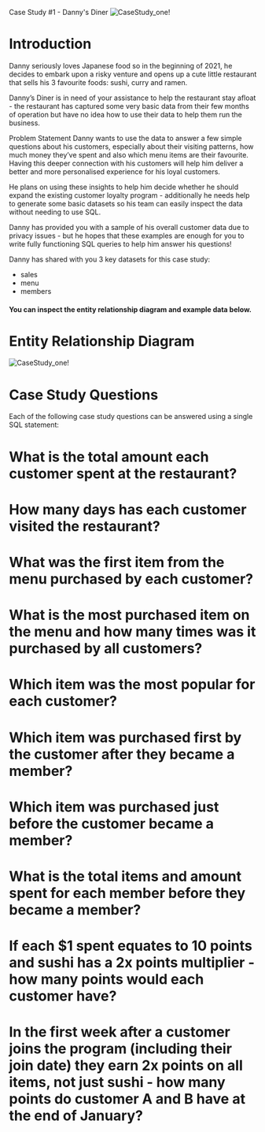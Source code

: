 
Case Study #1 - Danny's Diner
![CaseStudy_one!](https://user-images.githubusercontent.com/111879997/189985525-09a44fa4-fa8b-4734-a082-866d5307af2a.png)



# Introduction
Danny seriously loves Japanese food so in the beginning of 2021, he decides to embark upon a risky venture and opens up a cute little restaurant that sells his 3 favourite foods: sushi, curry and ramen.

Danny’s Diner is in need of your assistance to help the restaurant stay afloat - the restaurant has captured some very basic data from their few months of operation but have no idea how to use their data to help them run the business.

Problem Statement
Danny wants to use the data to answer a few simple questions about his customers, especially about their visiting patterns, how much money they’ve spent and also which menu items are their favourite. Having this deeper connection with his customers will help him deliver a better and more personalised experience for his loyal customers.

He plans on using these insights to help him decide whether he should expand the existing customer loyalty program - additionally he needs help to generate some basic datasets so his team can easily inspect the data without needing to use SQL.

Danny has provided you with a sample of his overall customer data due to privacy issues - but he hopes that these examples are enough for you to write fully functioning SQL queries to help him answer his questions!

Danny has shared with you 3 key datasets for this case study:

* sales
* menu
* members
#### You can inspect the entity relationship diagram and example data below.

# Entity Relationship Diagram
![CaseStudy_one!](https://user-images.githubusercontent.com/111879997/189985891-14fa2685-57bd-4c20-bb50-fdb2896b3a4c.png)

# Case Study Questions
Each of the following case study questions can be answered using a single SQL statement:

# What is the total amount each customer spent at the restaurant?
# How many days has each customer visited the restaurant?
# What was the first item from the menu purchased by each customer?
# What is the most purchased item on the menu and how many times was it purchased by all customers?
# Which item was the most popular for each customer?
# Which item was purchased first by the customer after they became a member?
# Which item was purchased just before the customer became a member?
# What is the total items and amount spent for each member before they became a member?
# If each $1 spent equates to 10 points and sushi has a 2x points multiplier - how many points would each customer have?
# In the first week after a customer joins the program (including their join date) they earn 2x points on all items, not just sushi - how many points do customer A and B have at the end of January?

